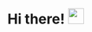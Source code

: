 ## <h1 align="center">Hi there!</a> <img src="https://github.com/blackcater/blackcater/raw/main/images/Hi.gif" height="32"/></h1>

<!--
**bla1z3198/bla1z3198** is a ✨ _special_ ✨ repository because its `README.md` (this file) appears on your GitHub profile.

Here are some ideas to get you started:

- 🔭 I’m currently working on ...
- 🌱 I’m currently learning ...
- 👯 I’m looking to collaborate on ...
- 🤔 I’m looking for help with ...
- 💬 Ask me about ...
- 📫 How to reach me: ...
- 😄 Pronouns: ...
- ⚡ Fun fact: ...
-->
